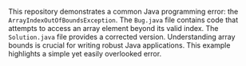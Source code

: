 This repository demonstrates a common Java programming error: the `ArrayIndexOutOfBoundsException`. The `Bug.java` file contains code that attempts to access an array element beyond its valid index. The `Solution.java` file provides a corrected version.  Understanding array bounds is crucial for writing robust Java applications. This example highlights a simple yet easily overlooked error.